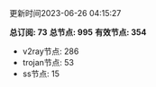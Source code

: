 更新时间2023-06-26 04:15:27

**总订阅: 73**
**总节点: 995**
**有效节点: 354**
- v2ray节点: 286
- trojan节点: 53
- ss节点: 15
